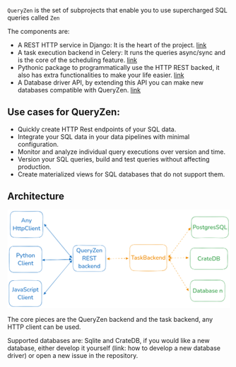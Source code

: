 `QueryZen` is the set of subprojects that enable you to use supercharged SQL queries called `Zen`

The components are:

- A REST HTTP service in Django: It is the heart of the project. 
[link](https://github.com/surister/queryzen/tree/master/queryzen-api)
- A task execution backend in Celery: It runs the queries async/sync and is the core of the
  scheduling feature. [link](https://github.com/surister/queryzen/blob/master/queryzen-api/apps/core/tasks.py)
- Pythonic package to programmatically use the HTTP REST backed, it also has extra functionalities
to make your life easier. [link](https://github.com/surister/queryzen/tree/master/queryzen-client)
- A Database driver API, by extending this API you can make new databases compatible with QueryZen. [link](https://github.com/surister/queryzen/tree/master/queryzen-api/databases)

## Use cases for QueryZen:

* Quickly create HTTP Rest endpoints of your SQL data. 
* Integrate your SQL data in your data pipelines with minimal configuration.
* Monitor and analyze individual query executions over version and time.
* Version your SQL queries, build and test queries without affecting production.
* Create materialized views for SQL databases that do not support them.

## Architecture
![img.png](img.png)

The core pieces are the QueryZen backend and the task backend, any HTTP client can be used.

Supported databases are: Sqlite and CrateDB, if you would like a new database, either develop it
yourself (link: how to develop a new database driver) or open a new issue in the repository.